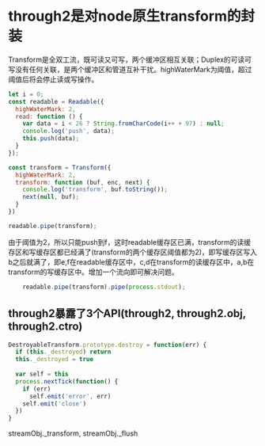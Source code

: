 # through2是对node原生transform的封装

Transform是全双工流，既可读又可写，两个缓冲区相互关联；Duplex的可读可写没有任何关联，是两个缓冲区和管道互补干扰。highWaterMark为阈值，超过阈值后将会停止读或写操作。

```javascript
let i = 0;
const readable = Readable({
  highWaterMark: 2,
  read: function () {
    var data = i < 26 ? String.fromCharCode(i++ + 97) : null;
    console.log('push', data);
    this.push(data);
  }
});

const transform = Transform({
  highWaterMark: 2,
  transform: function (buf, enc, next) {
    console.log('transform', buf.toString());
    next(null, buf);
  }
})

readable.pipe(transform);
```

由于阈值为2，所以只能push到f，这时readable缓存区已满，transform的读缓存区和写缓存区都已经满了(transform的两个缓存区阈值都为2)，即写缓存区写入b之后就满了，即e,f在readable缓存区中，c,d在transform的读缓存区中，a,b在transform的写缓存区中。增加一个流向即可解决问题。

```javascript
    readable.pipe(transform).pipe(process.stdout);
```

## through2暴露了3个API(through2, through2.obj, through2.ctro)

```javascript
DestroyableTransform.prototype.destroy = function(err) {
  if (this._destroyed) return
  this._destroyed = true
  
  var self = this
  process.nextTick(function() {
    if (err)
      self.emit('error', err)
    self.emit('close')
  })
}
```

streamObj.\_transform, streamObj.\_flush